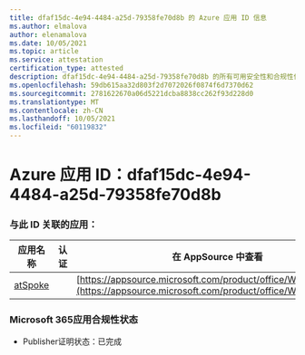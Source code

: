 ```yaml
---
title: dfaf15dc-4e94-4484-a25d-79358fe70d8b 的 Azure 应用 ID 信息
ms.author: elmalova
author: elenamalova
ms.date: 10/05/2021
ms.topic: article
ms.service: attestation
certification_type: attested
description: dfaf15dc-4e94-4484-a25d-79358fe70d8b 的所有可用安全性和合规性信息。
ms.openlocfilehash: 59db615aa32d803f2d7072026f0874f6d7370d62
ms.sourcegitcommit: 2781622670a06d5221dcba8838cc262f93d228d0
ms.translationtype: MT
ms.contentlocale: zh-CN
ms.lasthandoff: 10/05/2021
ms.locfileid: "60119832"
---
```

# <a name="azure-app-id-dfaf15dc-4e94-4484-a25d-79358fe70d8b"></a>Azure 应用 ID：dfaf15dc-4e94-4484-a25d-79358fe70d8b


### <a name="apps-associated-with-this-id"></a>与此 ID 关联的应用：
| **应用名称** | **认证** | **在 AppSource 中查看** |
|--------------|---------------|-----------------------|
| [atSpoke](https://docs.microsoft.com/microsoft-365-app-certification/forward/WA200001454) |  | [https://appsource.microsoft.com/product/office/WA200001454](https://appsource.microsoft.com/product/office/WA200001454) |

### <a name="microsoft-365-app-compliance-status"></a>Microsoft 365应用合规性状态
- Publisher证明状态：已完成
